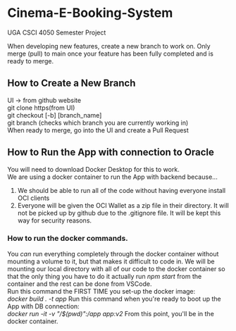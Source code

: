 # Cinema-E-Booking-System
UGA CSCI 4050 Semester Project

When developing new features, create a new branch to work on.
Only merge (pull) to main once your feature has been fully completed and is ready to merge. 

## How to Create a New Branch
UI -> from github website  
git clone https(from UI)  
git checkout [-b] [branch_name]  
git branch (checks which branch you are currently working in)  
When ready to merge, go into the UI and create a Pull Request  

## How to Run the App with connection to Oracle
You will need to download Docker Desktop for this to work.  
We are using a docker container to run the App with backend because...  
1) We should be able to run all of the code without having everyone install OCI clients
2) Everyone will be given the OCI Wallet as a zip file in their directory. It will not be picked up by github due to the .gitignore file. It will be kept this way for security reasons.

### How to run the docker commands.
You *can* run everything completely through the docker container without mounting a volume to it, but that makes it difficult to code in. We will be mounting our local directory with all of our code to the docker container so that the only thing you have to do it actually run *npm start* from the container and the rest can be done from VSCode.  
Run this command the FIRST TIME you set-up the docker image:  
*docker build . -t app*
Run this command when you're ready to boot up the App with DB connection:   
*docker run -it -v "/$(pwd)":/app app:v2*
From this point, you'll be in the docker container. 
